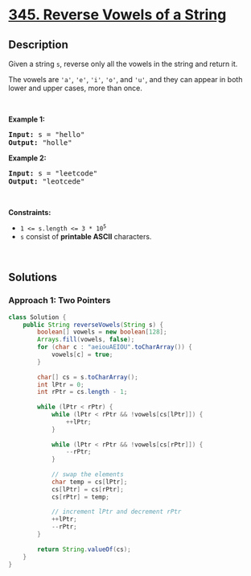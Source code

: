 # [345. Reverse Vowels of a String](https://leetcode.com/problems/reverse-vowels-of-a-string)

## Description

<p>Given a string <code>s</code>, reverse only all the vowels in the string and return it.</p>

<p>The vowels are <code>&#39;a&#39;</code>, <code>&#39;e&#39;</code>, <code>&#39;i&#39;</code>, <code>&#39;o&#39;</code>, and <code>&#39;u&#39;</code>, and they can appear in both lower and upper cases, more than once.</p>
<p>&nbsp;</p>

<p><strong class="example">Example 1:</strong></p>
<pre>
<strong>Input:</strong> s = "hello"
<strong>Output:</strong> "holle"
</pre>

<p><strong class="example">Example 2:</strong></p>
<pre>
<strong>Input:</strong> s = "leetcode"
<strong>Output:</strong> "leotcede"
</pre>
<p>&nbsp;</p>

<p><strong>Constraints:</strong></p>
<ul>
    <li><code>1 &lt;= s.length &lt;= 3 * 10<sup>5</sup></code></li>
    <li><code>s</code> consist of <strong>printable ASCII</strong> characters.</li>
</ul>
<p>&nbsp;</p>

## Solutions

### **Approach 1: Two Pointers**

```java
class Solution {
    public String reverseVowels(String s) {
        boolean[] vowels = new boolean[128];
        Arrays.fill(vowels, false);
        for (char c : "aeiouAEIOU".toCharArray()) {
            vowels[c] = true;
        }
        
        char[] cs = s.toCharArray();
        int lPtr = 0;
        int rPtr = cs.length - 1;
        
        while (lPtr < rPtr) {
            while (lPtr < rPtr && !vowels[cs[lPtr]]) {
                ++lPtr;
            }
            
            while (lPtr < rPtr && !vowels[cs[rPtr]]) {
                --rPtr;
            }
            
            // swap the elements
            char temp = cs[lPtr];
            cs[lPtr] = cs[rPtr];
            cs[rPtr] = temp;
            
            // increment lPtr and decrement rPtr
            ++lPtr;
            --rPtr;
        }
        
        return String.valueOf(cs);
    }
}
```

<!-- tabs:end -->